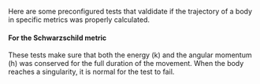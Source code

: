 Here are some preconfigured tests that valdidate if the trajectory of a body in specific metrics was properly calculated.

#### For the Schwarzschild metric
These tests make sure that both the energy (k) and the angular momentum (h) was conserved for the full duration of the movement. When the body reaches a singularity, it is normal for the test to fail.
